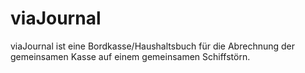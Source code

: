 # viaJournal
viaJournal ist eine Bordkasse/Haushaltsbuch für die Abrechnung der gemeinsamen Kasse auf einem gemeinsamen Schiffstörn.
